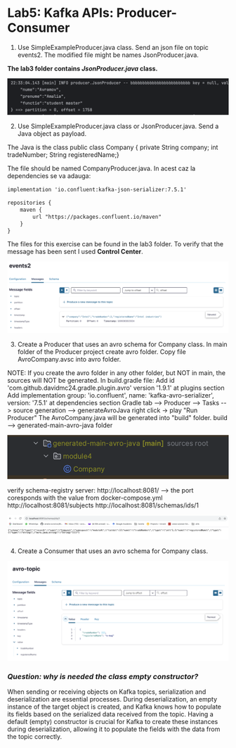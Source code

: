 # Lab5: Kafka APIs: Producer-Consumer

1. Use SimpleExampleProducer.java class. Send an json file on topic events2. The modified file might be names JsonProducer.java. 

**The lab3 folder contains *JsonProducer.java* class.**

![1](./images/1.png)

2. Use SimpleExampleProducer.java class or JsonProducer.java. 
Send a Java object as payload. 

The Java is the class 
public class Company {
    private String company;
    int tradeNumber;
    String registeredName;}
	
The file should be named CompanyProducer.java. 
In acest caz la dependencies se va adauga:    

```
implementation 'io.confluent:kafka-json-serializer:7.5.1'
```
```
repositories {
    maven {
        url "https://packages.confluent.io/maven"
    }
}
```

The files for this exercise can be found in the lab3 folder. 
To verify that the message has been sent I used **Control Center**.

![2](./images/2.png)

3. Create a Producer that uses an avro schema for Company class.
In main folder of the Producer project create avro folder.
Copy file AvroCompany.avsc into avro folder. 

NOTE:  If you create the avro folder in any other folder, but NOT in main, the sources will NOT be generated. 
In build.gradle file:
Add   id 'com.github.davidmc24.gradle.plugin.avro' version '1.9.1'   at plugins section
Add   implementation group: 'io.confluent', name: 'kafka-avro-serializer', version: '7.5.1'   at dependencies section
Gradle tab --> Producer --> Tasks -->  source generation --> generateAvroJava
right click -> play "Run Producer"
The AvroCompany.java will be generated into "build" folder.
build --> generated-main-avro-java folder

![3](./images/3.png)

verify schema-registry server:
http://localhost:8081/   --> the port coresponds with the value from docker-compose.yml
http://localhost:8081/subjects
http://localhost:8081/schemas/ids/1 

![5](./images/5.png)

4. Create a Consumer that uses an avro schema for Company class.

![4](./images/4.png)



### *Question: why is needed the class empty constructor?*

When sending or receiving objects on Kafka topics, serialization and deserialization are essential processes. During deserialization, an empty instance of the target object is created, and Kafka knows how to populate its fields based on the serialized data received from the topic. Having a default (empty) constructor is crucial for Kafka to create these instances during deserialization, allowing it to populate the fields with the data from the topic correctly.



